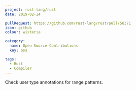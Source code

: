 ```yaml
---
project: rust-lang/rust
date: 2019-02-14

pullRequest: https://github.com/rust-lang/rust/pull/58371
icon: github
colour: wisteria

category:
  name: Open Source Contributions
  key: oss

tags:
  - Rust
  - Compiler
---
```

Check user type annotations for range patterns.
